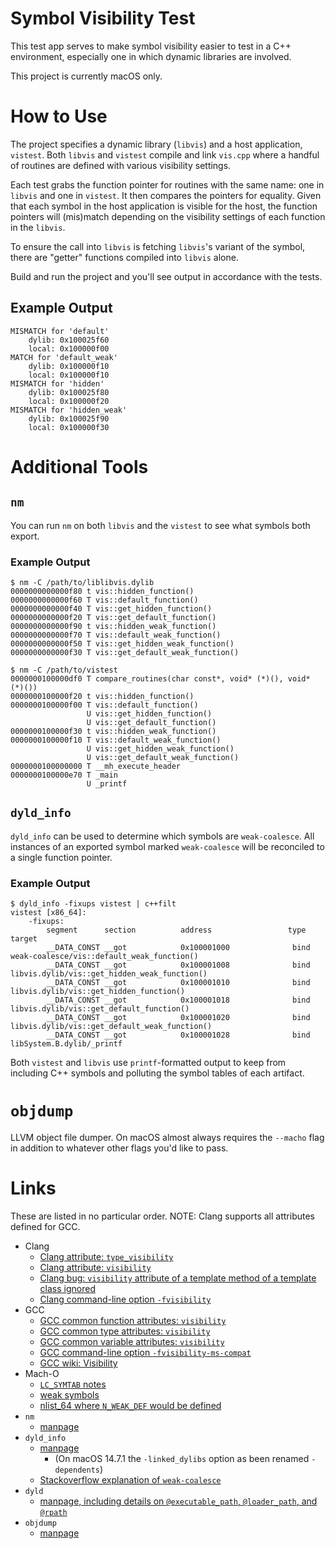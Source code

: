 # Symbol Visibility Test

This test app serves to make symbol visibility easier to test in a C++ environment, especially one in which dynamic libraries are involved.

This project is currently macOS only.

# How to Use

The project specifies a dynamic library (`libvis`) and a host application, `vistest`. Both `libvis` and `vistest` compile and link `vis.cpp` where a handful of routines are defined with various visibility settings.

Each test grabs the function pointer for routines with the same name: one in `libvis` and one in `vistest`. It then compares the pointers for equality. Given that each symbol in the host application is visible for the host, the function pointers will (mis)match depending on the visibility settings of each function in the `libvis`.

To ensure the call into `libvis` is fetching `libvis`'s variant of the symbol, there are "getter" functions compiled into `libvis` alone.

Build and run the project and you'll see output in accordance with the tests.

## Example Output

```shell
MISMATCH for 'default'
    dylib: 0x100025f60
    local: 0x100000f00
MATCH for 'default_weak'
    dylib: 0x100000f10
    local: 0x100000f10
MISMATCH for 'hidden'
    dylib: 0x100025f80
    local: 0x100000f20
MISMATCH for 'hidden_weak'
    dylib: 0x100025f90
    local: 0x100000f30
```

# Additional Tools

## `nm`

You can run `nm` on both `libvis` and the `vistest` to see what symbols both export.

### Example Output

```shell
$ nm -C /path/to/liblibvis.dylib
0000000000000f80 t vis::hidden_function()
0000000000000f60 T vis::default_function()
0000000000000f40 T vis::get_hidden_function()
0000000000000f20 T vis::get_default_function()
0000000000000f90 t vis::hidden_weak_function()
0000000000000f70 T vis::default_weak_function()
0000000000000f50 T vis::get_hidden_weak_function()
0000000000000f30 T vis::get_default_weak_function()
```

```shell
$ nm -C /path/to/vistest
0000000100000df0 T compare_routines(char const*, void* (*)(), void* (*)())
0000000100000f20 t vis::hidden_function()
0000000100000f00 T vis::default_function()
                 U vis::get_hidden_function()
                 U vis::get_default_function()
0000000100000f30 t vis::hidden_weak_function()
0000000100000f10 T vis::default_weak_function()
                 U vis::get_hidden_weak_function()
                 U vis::get_default_weak_function()
0000000100000000 T __mh_execute_header
0000000100000e70 T _main
                 U _printf
```

## `dyld_info`

`dyld_info` can be used to determine which symbols are `weak-coalesce`. All instances of an exported symbol marked `weak-coalesce` will be reconciled to a single function pointer.

### Example Output

```shell
$ dyld_info -fixups vistest | c++filt
vistest [x86_64]:
    -fixups:
        segment      section          address                 type   target
        __DATA_CONST __got            0x100001000              bind  weak-coalesce/vis::default_weak_function()
        __DATA_CONST __got            0x100001008              bind  libvis.dylib/vis::get_hidden_weak_function()
        __DATA_CONST __got            0x100001010              bind  libvis.dylib/vis::get_hidden_function()
        __DATA_CONST __got            0x100001018              bind  libvis.dylib/vis::get_default_function()
        __DATA_CONST __got            0x100001020              bind  libvis.dylib/vis::get_default_weak_function()
        __DATA_CONST __got            0x100001028              bind  libSystem.B.dylib/_printf
``` 

Both `vistest` and `libvis` use `printf`-formatted output to keep from including C++ symbols and polluting the symbol tables of each artifact.

# `objdump`

LLVM object file dumper. On macOS almost always requires the `--macho` flag in addition to whatever other flags you'd like to pass.

# Links

These are listed in no particular order. NOTE: Clang supports all attributes defined for GCC.

- Clang
    - [Clang attribute: `type_visibility`](https://clang.llvm.org/docs/AttributeReference.html#type-visibility)
    - [Clang attribute: `visibility`](https://clang.llvm.org/docs/AttributeReference.html#visibility)
    - [Clang bug: `visibility` attribute of a template method of a template class ignored](https://github.com/llvm/llvm-project/issues/103477)
    - [Clang command-line option `-fvisibility`](https://clang.llvm.org/docs/ClangCommandLineReference.html#cmdoption-clang-fvisibility)
- GCC
    - [GCC common function attributes: `visibility`](https://gcc.gnu.org/onlinedocs/gcc/Common-Function-Attributes.html#index-visibility-function-attribute)
    - [GCC common type attributes: `visibility`](https://gcc.gnu.org/onlinedocs/gcc/Common-Type-Attributes.html#index-visibility-type-attribute)
    - [GCC common variable attributes: `visibility`](https://gcc.gnu.org/onlinedocs/gcc/Common-Variable-Attributes.html#index-visibility-variable-attribute)
    - [GCC command-line option `-fvisibility-ms-compat`](https://gcc.gnu.org/onlinedocs/gcc/C_002b_002b-Dialect-Options.html#index-fvisibility-ms-compat)
    - [GCC wiki: Visibility](https://gcc.gnu.org/wiki/Visibility)
- Mach-O
    - [`LC_SYMTAB` notes](https://github.com/qyang-nj/llios/blob/main/macho_parser/docs/LC_SYMTAB.md)
    - [weak symbols](https://maskray.me/blog/2021-04-25-weak-symbol)
    - [nlist_64 where `N_WEAK_DEF` would be defined](https://github.com/aidansteele/osx-abi-macho-file-format-reference?tab=readme-ov-file#nlist_64)
- `nm`
    - [manpage](https://sourceware.org/binutils/docs/binutils/nm.html)
- `dyld_info`
    - [manpage](https://keith.github.io/xcode-man-pages/dyld_info.1.html)
        - (On macOS 14.7.1 the `-linked_dylibs` option as been renamed `-dependents`)
    - [Stackoverflow explanation of `weak-coalesce`](https://stackoverflow.com/a/75955135/153535)
- `dyld`
    - [manpage, including details on `@executable_path`, `@loader_path`, and `@rpath`](https://www.manpagez.com/man/1/dyld/)
- `objdump`
    - [manpage](https://man7.org/linux/man-pages/man1/objdump.1.html)
